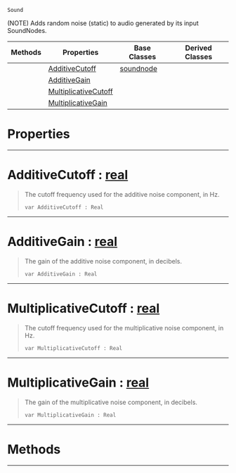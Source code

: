  `Sound`

(NOTE) Adds random noise (static) to audio generated by its input SoundNodes.

|Methods|Properties|Base Classes|Derived Classes|
|---|---|---|---|
| |[ AdditiveCutoff](addnoisenode.md#additivecutoff-zilch-engi)|[soundnode](soundnode.md)| |
| |[ AdditiveGain](addnoisenode.md#additivegain-zilch-engine)| | |
| |[ MultiplicativeCutoff](addnoisenode.md#multiplicativecutoff-zer)| | |
| |[ MultiplicativeGain](addnoisenode.md#multiplicativegain-zero)| | |


 #  Properties


---  
 #  AdditiveCutoff : [real](../nada_base_types/real.md)

> The cutoff frequency used for the additive noise component, in Hz.
> ```TS:Nada
> var AdditiveCutoff : Real


---  
 #  AdditiveGain : [real](../nada_base_types/real.md)

> The gain of the additive noise component, in decibels.
> ```TS:Nada
> var AdditiveGain : Real


---  
 #  MultiplicativeCutoff : [real](../nada_base_types/real.md)

> The cutoff frequency used for the multiplicative noise component, in Hz.
> ```TS:Nada
> var MultiplicativeCutoff : Real


---  
 #  MultiplicativeGain : [real](../nada_base_types/real.md)

> The gain of the multiplicative noise component, in decibels.
> ```TS:Nada
> var MultiplicativeGain : Real


---  
 #  Methods


---  
 

 